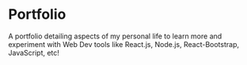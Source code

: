 # Portfolio
A portfolio detailing aspects of my personal life to learn more and experiment with Web Dev tools like React.js, Node.js, React-Bootstrap, JavaScript, etc!
